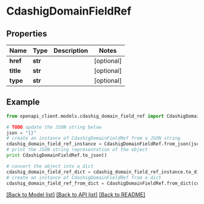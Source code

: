 # CdashigDomainFieldRef


## Properties
Name | Type | Description | Notes
------------ | ------------- | ------------- | -------------
**href** | **str** |  | [optional] 
**title** | **str** |  | [optional] 
**type** | **str** |  | [optional] 

## Example

```python
from openapi_client.models.cdashig_domain_field_ref import CdashigDomainFieldRef

# TODO update the JSON string below
json = "{}"
# create an instance of CdashigDomainFieldRef from a JSON string
cdashig_domain_field_ref_instance = CdashigDomainFieldRef.from_json(json)
# print the JSON string representation of the object
print CdashigDomainFieldRef.to_json()

# convert the object into a dict
cdashig_domain_field_ref_dict = cdashig_domain_field_ref_instance.to_dict()
# create an instance of CdashigDomainFieldRef from a dict
cdashig_domain_field_ref_from_dict = CdashigDomainFieldRef.from_dict(cdashig_domain_field_ref_dict)
```
[[Back to Model list]](../README.md#documentation-for-models) [[Back to API list]](../README.md#documentation-for-api-endpoints) [[Back to README]](../README.md)


